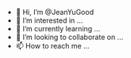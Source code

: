- 👋 Hi, I’m @JeanYuGood
- 👀 I’m interested in ...
- 🌱 I’m currently learning ...
- 💞️ I’m looking to collaborate on ...
- 📫 How to reach me ...

<!---
JeanYuGood/JeanYuGood is a ✨ special ✨ repository because its `README.md` (this file) appears on your GitHub profile.
You can click the Preview link to take a look at your changes.
--->
